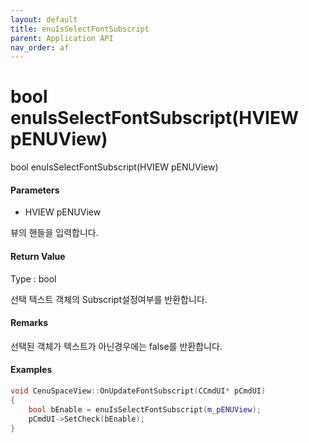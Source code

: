 ```yaml
---
layout: default
title: enuIsSelectFontSubscript
parent: Application API
nav_order: af
---
```

# bool enuIsSelectFontSubscript\(HVIEW pENUView\)

bool enuIsSelectFontSubscript\(HVIEW pENUView\)

#### Parameters

* HVIEW pENUView

뷰의 핸들을 입력합니다.

#### Return Value

Type : bool

선택 텍스트 객체의 Subscript설정여부를 반환합니다.

#### Remarks

선택된 객체가 텍스트가 아닌경우에는 false를 반환합니다.

#### Examples

```cpp
void CenuSpaceView::OnUpdateFontSubscript(CCmdUI* pCmdUI)
{
	bool bEnable = enuIsSelectFontSubscript(m_pENUView);
	pCmdUI->SetCheck(bEnable);
}
```



